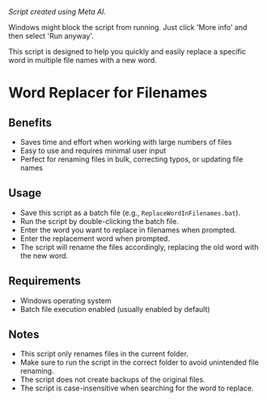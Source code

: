 _Script created using Meta AI._

Windows might block the script from running. Just click 'More info' and then select 'Run anyway'.

This script is designed to help you quickly and easily replace a specific word in multiple file names with a new word.

# Word Replacer for Filenames

## Benefits
- Saves time and effort when working with large numbers of files
- Easy to use and requires minimal user input
- Perfect for renaming files in bulk, correcting typos, or updating file names
## Usage
- Save this script as a batch file (e.g., `ReplaceWordInFilenames.bat`).
- Run the script by double-clicking the batch file.
- Enter the word you want to replace in filenames when prompted.
- Enter the replacement word when prompted.
- The script will rename the files accordingly, replacing the old word with the new word.
## Requirements
- Windows operating system
- Batch file execution enabled (usually enabled by default)
## Notes
- This script only renames files in the current folder.
- Make sure to run the script in the correct folder to avoid unintended file renaming.
- The script does not create backups of the original files.
- The script is case-insensitive when searching for the word to replace.